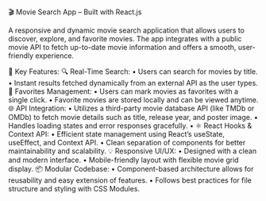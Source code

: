 🎬 Movie Search App – Built with React.js

A responsive and dynamic movie search application that allows users to discover, explore, and favorite movies. The app integrates with a public movie API to fetch up-to-date movie information and offers a smooth, user-friendly experience.

🔧 Key Features:
🔍 Real-Time Search:
• Users can search for movies by title.
• Instant results fetched dynamically from an external API as the user types.
📂 Favorites Management:
• Users can mark movies as favorites with a single click.
• Favorite movies are stored locally and can be viewed anytime.
🌐 API Integration:
• Utilizes a third-party movie database API (like TMDb or OMDb) to fetch movie details such as title, release year, and poster image.
• Handles loading states and error responses gracefully.
• ⚛️ React Hooks & Context API:
• Efficient state management using React’s useState, useEffect, and Context API.
• Clean separation of components for better maintainability and scalability.
💡 Responsive UI/UX:
• Designed with a clean and modern interface.
• Mobile-friendly layout with flexible movie grid display.
📦 Modular Codebase:
• Component-based architecture allows for reusability and easy extension of features.
• Follows best practices for file structure and styling with CSS Modules.
